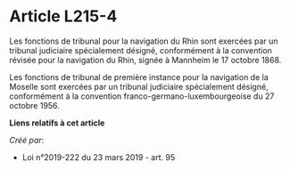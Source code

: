 # Article L215-4

Les fonctions de tribunal pour la navigation du Rhin sont exercées par un tribunal judiciaire spécialement désigné,
conformément à la convention révisée pour la navigation du Rhin, signée à Mannheim le 17 octobre 1868.

Les fonctions de tribunal de première instance pour la navigation de la Moselle sont exercées par un tribunal judiciaire
spécialement désigné, conformément à la convention franco-germano-luxembourgeoise du 27 octobre 1956.

**Liens relatifs à cet article**

_Créé par_:

  - Loi n°2019-222 du 23 mars 2019 - art. 95
